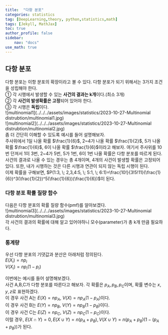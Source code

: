 ```yaml
---
title:  "다항 분포"
categories: statistics
tag: [DeepLearning,theory, python,statistics,math]
tags: [Jekyll, MathJax]
toc: true
author_profile: false
sidebar:
    nav: "docs"
use_math: true
---
```


## 다항 분포

다항 분포는 이항 분포의 확장이라고 볼 수 있다. 다항 분포가 되기 위해서는 3가지 조건을 성립해야 한다.    
① 각 시행에서 발생할 수 있는 **사건의 결과는 k개**이다.(최소 3개)   
② 각 **사건의 발생확률은 고정**되어 있어야 한다.   
③ 각 시행은 **독립**이다.   
![multinomial1](../../../assets/images/statistics/2023-10-27-Multinomial distrubtion/multinomial1.jpg)   
![multinomial2](../../../assets/images/statistics/2023-10-27-Multinomial distrubtion/multinomial2.jpg)    
좀 더 간단히 이해할 수 있도록 예시를 들어 설명해보자.    
주사위에서 1일 나올 확률 $\frac{1}{6}$, 2~4가 나올 확률 $\frac{1}{2}$, 5가 나올 확률 $\frac{1}{6}$, 6이 나올 확률 $\frac{1}{6}$이라고 해보자. 여기서 주사위를 10번 던져서 1이 3번, 2~4가 5번, 5가 1번, 6이 1번 나올 확률은 다항 분포를 따르게 된다. 사건의 결과로 나올 수 있는 경우는 총 4개이며, 4개의 사건이 발생할 확률은 고정되어 있다. 또한, 내가 시행하는 것은 다른 시행과 연관이 되지 않는 독립 시행이 된다.    
이제 확률을 구해보면, $P(1:3, \; 2,3,4:5, \; 5:1, \; 6:1)=\frac{10!}{3!5!11}(\frac{1}{6})^3(\frac{1}{2})^5(\frac{1}{6})(\frac{1}{6})$이 된다.

### 다항 분포 확률 질량 함수

다음은 다항 분포의 확률 질량 함수(pmf)를 알아보겠다.   
![multinomial3](../../../assets/images/statistics/2023-10-27-Multinomial distrubtion/multinomial3.jpg)   
각 사건의 결과의 확률에 대해 알고 있어야하니 모수(parameter)가 총 k개 만큼 필요하다. 


### 통계량

우선 다항 분포의 기댓값과 분산은 아래처럼 정의된다.   
$E(X_i)=np_i$   
$V(X_i)=np_i(1-p_i)$   

이번에는 예시를 들어 설명해보겠다.   
사건 A,B,C가 다항 분포를 따른다고 해보자. 각 확률은 $p_A,p_B,p_C$이며, 확률 변수는 $x,y,z$로 표현하겠다.   
이 경우 사건 A는 $E(X)=np_A$, $V(X)=np_A(1-p_A)$이다.   
이 경우 사건 B는 $E(Y)=np_B$, $V(Y)=np_B(1-p_B)$이다.   
이 경우 사건 C는 $E(Z)=np_C$, $V(Z)=np_C(1-p_C)$이다.   
이럴 경우, $E(X \cap Y) = 0, E(X \cup Y) = n(p_A + p_B), V(X \cup Y) = n(p_A + p_B)(1 - (p_A + p_B))$가 된다.
